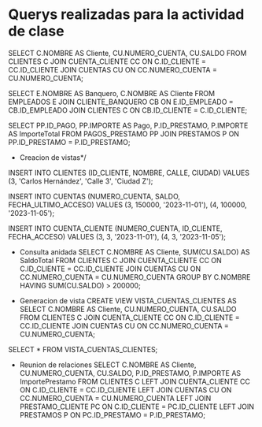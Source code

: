 
# Querys realizadas para la actividad de clase

SELECT C.NOMBRE AS Cliente, CU.NUMERO_CUENTA, CU.SALDO
FROM CLIENTES C
JOIN CUENTA_CLIENTE CC ON C.ID_CLIENTE = CC.ID_CLIENTE
JOIN CUENTAS CU ON CC.NUMERO_CUENTA = CU.NUMERO_CUENTA;

SELECT E.NOMBRE AS Banquero, C.NOMBRE AS Cliente
FROM EMPLEADOS E
JOIN CLIENTE_BANQUERO CB ON E.ID_EMPLEADO = CB.ID_EMPLEADO
JOIN CLIENTES C ON CB.ID_CLIENTE = C.ID_CLIENTE;

SELECT PP.ID_PAGO, PP.IMPORTE AS Pago, P.ID_PRESTAMO, P.IMPORTE AS ImporteTotal
FROM PAGOS_PRESTAMO PP
JOIN PRESTAMOS P ON PP.ID_PRESTAMO = P.ID_PRESTAMO;

- Creacion de vistas*/

INSERT INTO CLIENTES (ID_CLIENTE, NOMBRE, CALLE, CIUDAD) 
VALUES 
(3, 'Carlos Hernández', 'Calle 3', 'Ciudad Z');

INSERT INTO CUENTAS (NUMERO_CUENTA, SALDO, FECHA_ULTIMO_ACCESO) 
VALUES 
(3, 150000, '2023-11-01'),
(4, 100000, '2023-11-05');

INSERT INTO CUENTA_CLIENTE (NUMERO_CUENTA, ID_CLIENTE, FECHA_ACCESO) 
VALUES 
(3, 3, '2023-11-01'),
(4, 3, '2023-11-05');

- Consulta anidada
SELECT C.NOMBRE AS Cliente, SUM(CU.SALDO) AS SaldoTotal
FROM CLIENTES C
JOIN CUENTA_CLIENTE CC ON C.ID_CLIENTE = CC.ID_CLIENTE
JOIN CUENTAS CU ON CC.NUMERO_CUENTA = CU.NUMERO_CUENTA
GROUP BY C.NOMBRE
HAVING SUM(CU.SALDO) > 200000;

- Generacion de vista
CREATE VIEW VISTA_CUENTAS_CLIENTES AS
SELECT 
    C.NOMBRE AS Cliente, 
    CU.NUMERO_CUENTA, 
    CU.SALDO
FROM 
    CLIENTES C
JOIN 
    CUENTA_CLIENTE CC ON C.ID_CLIENTE = CC.ID_CLIENTE
JOIN 
    CUENTAS CU ON CC.NUMERO_CUENTA = CU.NUMERO_CUENTA;

SELECT * FROM VISTA_CUENTAS_CLIENTES;

- Reunion de relaciones
SELECT C.NOMBRE AS Cliente, CU.NUMERO_CUENTA, CU.SALDO, P.ID_PRESTAMO, P.IMPORTE AS ImportePrestamo
FROM CLIENTES C
LEFT JOIN CUENTA_CLIENTE CC ON C.ID_CLIENTE = CC.ID_CLIENTE
LEFT JOIN CUENTAS CU ON CC.NUMERO_CUENTA = CU.NUMERO_CUENTA
LEFT JOIN PRESTAMO_CLIENTE PC ON C.ID_CLIENTE = PC.ID_CLIENTE
LEFT JOIN PRESTAMOS P ON PC.ID_PRESTAMO = P.ID_PRESTAMO;